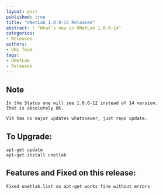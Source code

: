 ```yaml
---
layout: post
published: true
title: "UNetLab 1.0.0-14 Released"
abstract: ! "What's new on UNetLab 1.0.0-14"
categories:
- Releases
authors:
- UNL Team
tags:
- UNetLab
- Releases
---
```


## Note
~~~
In the Status one will see 1.0.0-12 instead of 14 version. 
That is absolutely OK.

V14 has no major updates whatsoever, just repo update.
~~~

## To Upgrade:

~~~
apt-get update
apt-get install unetlab
~~~

## Features and Fixed on this release:

~~~
Fixed unetlab.list so apt-get works fine without errors
~~~
